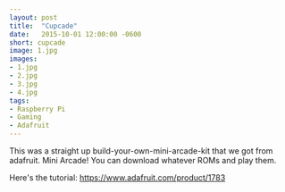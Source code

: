 ```yaml
---
layout: post
title:  "Cupcade"
date:   2015-10-01 12:00:00 -0600
short: cupcade
image: 1.jpg
images:
- 1.jpg
- 2.jpg
- 3.jpg
- 4.jpg
tags:
- Raspberry Pi
- Gaming
- Adafruit
---
```


This was a straight up build-your-own-mini-arcade-kit that we got from adafruit. Mini Arcade! You can download whatever ROMs and play them.

Here's the tutorial: https://www.adafruit.com/product/1783